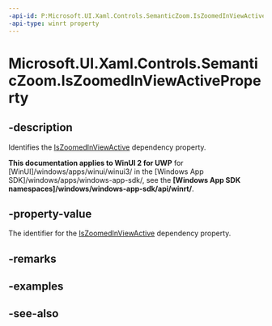 ```yaml
---
-api-id: P:Microsoft.UI.Xaml.Controls.SemanticZoom.IsZoomedInViewActiveProperty
-api-type: winrt property
---
```


<!-- Property syntax
public Windows.UI.Xaml.DependencyProperty IsZoomedInViewActiveProperty { get; }
-->

# Microsoft.UI.Xaml.Controls.SemanticZoom.IsZoomedInViewActiveProperty

## -description
Identifies the [IsZoomedInViewActive](semanticzoom_iszoomedinviewactive.md) dependency property.

**This documentation applies to WinUI 2 for UWP** for [WinUI]/windows/apps/winui/winui3/ in the [Windows App SDK]/windows/apps/windows-app-sdk/, see the **[Windows App SDK namespaces]/windows/windows-app-sdk/api/winrt/**.

## -property-value
The identifier for the [IsZoomedInViewActive](semanticzoom_iszoomedinviewactive.md) dependency property.

## -remarks

## -examples

## -see-also
